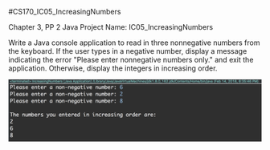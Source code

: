 #CS170_IC05_IncreasingNumbers

Chapter 3, PP 2
Java Project Name:  IC05_IncreasingNumbers

Write a Java console application to read in three nonnegative numbers from the keyboard.  If the user types in a negative number, display a message indicating the error "Please enter nonnegative numbers only."  and exit the application.  Otherwise, display the integers in increasing order.

![Screenshot](https://github.com/NLTN/CS170_IC05_IncreasingNumbers/blob/master/images/Screenshot.png?raw=true)
